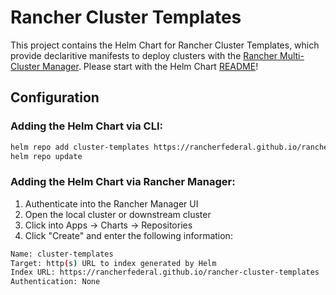 # Rancher Cluster Templates

This project contains the Helm Chart for Rancher Cluster Templates, which provide declaritive manifests to deploy clusters with the [Rancher Multi-Cluster Manager](https://ranchergovernment.com/products/mcm). Please start with the Helm Chart [README](/charts/cluster-templates/README.md)!

## Configuration

### Adding the Helm Chart via CLI:

```bash
helm repo add cluster-templates https://rancherfederal.github.io/rancher-cluster-templates
helm repo update
```

### Adding the Helm Chart via Rancher Manager:

1. Authenticate into the Rancher Manager UI
2. Open the local cluster or downstream cluster
3. Click into Apps -> Charts -> Repositories
4. Click "Create" and enter the following information:

```bash
Name: cluster-templates
Target: http(s) URL to index generated by Helm
Index URL: https://rancherfederal.github.io/rancher-cluster-templates
Authentication: None
```
